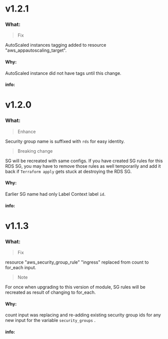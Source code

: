 # v1.2.1

### What:

> Fix

AutoScaled instances tagging added to resource "aws_appautoscaling_target".

#### Why:

AutoScaled instance did not have tags until this change.

#### info:

# v1.2.0

### What:

> Enhance

Security group name is suffixed with `rds` for easy identity.

> Breaking change

SG will be recreated with same configs. If you have created SG rules for this RDS SG, you may have to remove those rules as well temporarily and add it back if `Terraform apply` gets stuck at destroying the RDS SG.

#### Why:

Earlier SG name had only Label Context label `id`.

#### info:

# v1.1.3

### What:

> Fix

resource "aws_security_group_rule" "ingress" replaced from count to for_each input.

> Note

For once when upgrading to this version of module, SG rules will be recreated as result of changing to for_each.

#### Why:

count input was replacing and re-adding existing security group ids for any new input for the variable `security_groups` .

#### info:
